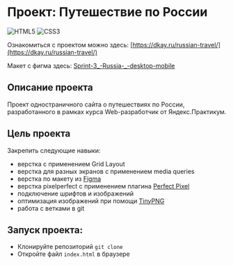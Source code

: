 # Проект: Путешествие по России
![HTML5](https://img.shields.io/badge/HTML-HTML5-red?logo=HTML5&style=flat)
![CSS3](https://img.shields.io/badge/CSS-CSS3-green?logo=CSS3&style=flat)

Ознакомиться с проектом можно здесь: [https://dkay.ru/russian-travel/](https://dkay.ru/russian-travel/)

Макет с фигма здесь: [Sprint-3_-Russia-_-desktop-mobile](https://www.figma.com/file/5S2WSbEFL6awjVWJ0NWL8Q/Sprint-3_-Russia-_-desktop-mobile?node-id=28503%3A0)
## Описание проекта
Проект одностраничного сайта о путешествиях по России, разработанного в рамках курса Web-разработчик от Яндекс.Практикум.

## Цель проекта
Закрепить следующие навыки:
- верстка с применением Grid Layout
- верстка для разных экранов с применением media queries
- верстка по макету из [Figma](https://www.figma.com/)
- верстка pixelperfect с применением плагина [Perfect Pixel](https://www.welldonecode.com/perfectpixel/)
- подключение шрифтов и изображений
- оптимизация изображений при помощи [TinyPNG](https://tinypng.com/)
- работа с ветками в git

## Запуск проекта:
- Клонируйте репозиторий `git clone`
- Откройте файл `index.html` в браузере
